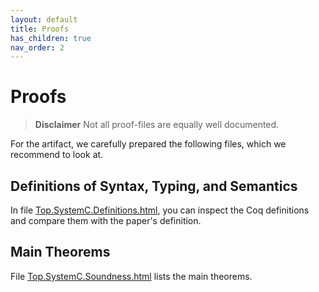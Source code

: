 ```yaml
---
layout: default
title: Proofs
has_children: true
nav_order: 2
---
```


# Proofs

> **Disclaimer** Not all proof-files are equally well documented.

For the artifact, we carefully prepared the following files, which we recommend to look at.

## Definitions of Syntax, Typing, and Semantics
In file [Top.SystemC.Definitions.html](Top.SystemC.Definitions.html), you can inspect the Coq definitions and compare them with the paper's definition.

## Main Theorems
File [Top.SystemC.Soundness.html](Top.SystemC.Soundness.html) lists the main theorems.